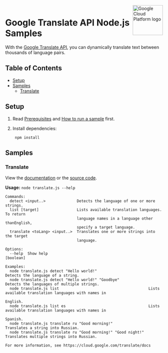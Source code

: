 <img src="https://avatars2.githubusercontent.com/u/2810941?v=3&s=96" alt="Google Cloud Platform logo" title="Google Cloud Platform" align="right" height="96" width="96"/>

# Google Translate API Node.js Samples

With the [Google Translate API][translate_docs], you can dynamically translate
text between thousands of language pairs.

[translate_docs]: https://cloud.google.com/translate/docs/

## Table of Contents

* [Setup](#setup)
* [Samples](#samples)
  * [Translate](#translate)

## Setup

1. Read [Prerequisites][prereq] and [How to run a sample][run] first.
1. Install dependencies:

        npm install

[prereq]: ../README.md#prerequisities
[run]: ../README.md#how-to-run-a-sample

## Samples

### Translate

View the [documentation][translate_docs] or the [source code][translate_code].

__Usage:__ `node translate.js --help`

```
Commands:
  detect <input..>              Detects the language of one or more strings.
  list [target]                 Lists available translation languages. To return
                                language names in a language other thanEnglish,
                                specify a target language.
  translate <toLang> <input..>  Translates one or more strings into the target
                                language.

Options:
  --help  Show help                                                    [boolean]

Examples:
  node translate.js detect "Hello world!"                       Detects the language of a string.
  node translate.js detect "Hello world!" "Goodbye"             Detects the languages of multiple strings.
  node translate.js list                                        Lists available translation languages with names in
                                                                English.
  node translate.js list es                                     Lists available translation languages with names in
                                                                Spanish.
  node translate.js translate ru "Good morning!"                Translates a string into Russian.
  node translate.js translate ru "Good morning!" "Good night!"  Translates multiple strings into Russian.

For more information, see https://cloud.google.com/translate/docs
```

[translate_docs]: https://cloud.google.com/translate/docs
[translate_code]: translate.js
